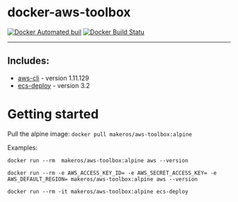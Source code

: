 # docker-aws-toolbox

[![Docker Automated buil](https://img.shields.io/docker/automated/makeros/aws-toolbox.svg)]()
[![Docker Build Statu](https://img.shields.io/docker/build/makeros/aws-toolbox.svg)]()

---


## Includes:

* [aws-cli](http://docs.aws.amazon.com/cli/latest/userguide/cli-chap-welcome.html) - version 1.11.129
* [ecs-deploy](https://github.com/silinternational/ecs-deploy) - version 3.2

# Getting started

Pull the alpine image: `docker pull makeros/aws-toolbox:alpine`

Examples:

```
docker run --rm  makeros/aws-toolbox:alpine aws --version
```

```
docker run --rm -e AWS_ACCESS_KEY_ID= -e AWS_SECRET_ACCESS_KEY= -e AWS_DEFAULT_REGION= makeros/aws-toolbox:alpine aws --version
```

```
docker run --rm -it makeros/aws-toolbox:alpine ecs-deploy
```
